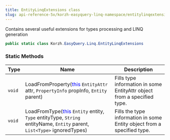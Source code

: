 ```yaml
---
title: EntityLinqExtensions class
slug: api-reference-5x/korzh-easyquery-linq-namespace/entitylinqextensions-class
---
```



Contains several useful extensions for types processing and LINQ generation
```csharp
public static class Korzh.EasyQuery.Linq.EntityLinqExtensions

```

### Static Methods

| Type | Name | Description | 
| --- | --- | --- | 
| `void` | LoadFromProperty(<span style='color: blue'>this</span> `EntityAttr` attr, `PropertyInfo` propInfo, `Entity` parent) | Fills type information in some EntityAttr object from a specified type. | 
| `void` | LoadFromType(<span style='color: blue'>this</span> `Entity` entity, `Type` entityType, `String` entityName, `Entity` parent, `List<Type>` ignoredTypes) | Fills the type information in some Entity object from a specified type. |